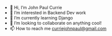 - 👋 Hi, I’m John Paul Currie
- 👀 I’m interested in Backend Dev work
- 🌱 I’m currently learning Django
- 💞️ I’m looking to collaborate on anything cool!
- 📫 How to reach me curriejohnpaul@gmail.com

<!---
jpcurrie007/jpcurrie007 is a ✨ special ✨ repository because its `README.md` (this file) appears on your GitHub profile.
You can click the Preview link to take a look at your changes.
--->
